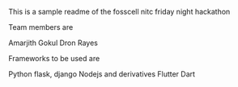 This is a sample readme of the fosscell nitc friday night hackathon 


Team members are

Amarjith
Gokul
Dron
Rayes


Frameworks to be used are

Python flask, django
Nodejs and derivatives
Flutter Dart
